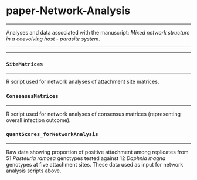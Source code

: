 # paper-Network-Analysis
***
Analyses and data associated with the manuscript: *Mixed network structure in a coevolving host - parasite system*. 
***
***

### `SiteMatrices` 

***

R script used for network analyses of attachment site matrices.

 


### `ConsensusMatrices` 

***

R script used for network analyses of consensus matrices (representing overall infection outcome). 




### `quantScores_forNetworkAnalysis` 

***

Raw data showing proportion of positive attachment among replicates from 51 *Pasteuria ramosa* genotypes tested against 12 *Daphnia magna* genotypes at five attachment sites. These data used as input for network analysis scripts above. 

